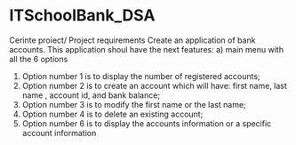 # ITSchoolBank_DSA
Cerinte proiect/ Project requirements
Create an application of bank accounts.
This application shoul have the next features:
a) main menu with all the 6 options
1) Option number 1 is to display the number of registered accounts;
2) Option number 2 is to create an account which will have: first name, last name , account id, and bank balance;
3) Option number 3 is to modify the first name or the last name;
4) Option number 4 is to delete an existing account;
5) Option number 6 is to display the accounts information or a specific account information
